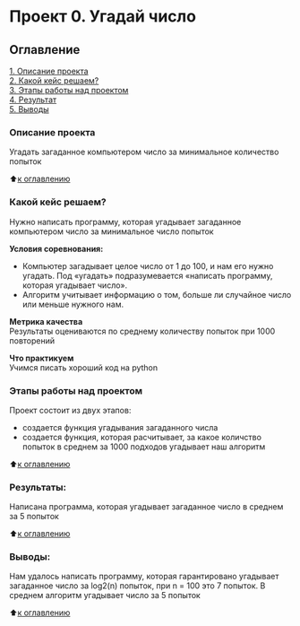 # Проект 0. Угадай число

## Оглавление  
[1. Описание проекта](https://github.com/balkhinag/Project_0/blob/main/README.md#%D0%BE%D0%BF%D0%B8%D1%81%D0%B0%D0%BD%D0%B8%D0%B5-%D0%BF%D1%80%D0%BE%D0%B5%D0%BA%D1%82%D0%B0)  
[2. Какой кейс решаем?](https://github.com/balkhinag/Project_0/blob/main/README.md#%D0%BA%D0%B0%D0%BA%D0%BE%D0%B9-%D0%BA%D0%B5%D0%B9%D1%81-%D1%80%D0%B5%D1%88%D0%B0%D0%B5%D0%BC)  
[3. Этапы работы над проектом](https://github.com/balkhinag/Project_0/blob/main/README.md#%D1%8D%D1%82%D0%B0%D0%BF%D1%8B-%D1%80%D0%B0%D0%B1%D0%BE%D1%82%D1%8B-%D0%BD%D0%B0%D0%B4-%D0%BF%D1%80%D0%BE%D0%B5%D0%BA%D1%82%D0%BE%D0%BC)  
[4. Результат](https://github.com/balkhinag/Project_0/blob/main/README.md#%D0%B2%D1%8B%D0%B2%D0%BE%D0%B4%D1%8B)    
[5. Выводы](https://github.com/balkhinag/Project_0/blob/main/README.md#%D0%B2%D1%8B%D0%B2%D0%BE%D0%B4%D1%8B) 

### Описание проекта    
Угадать загаданное компьютером число за минимальное количество попыток

:arrow_up:[к оглавлению](https://github.com/balkhinag/Project_0/blob/main/README.md#%D0%BE%D0%B3%D0%BB%D0%B0%D0%B2%D0%BB%D0%B5%D0%BD%D0%B8%D0%B5)


### Какой кейс решаем?    
Нужно написать программу, которая угадывает загаданное компьютером число за минимальное число попыток

**Условия соревнования:**  
- Компьютер загадывает целое число от 1 до 100, и нам его нужно угадать. Под «угадать» подразумевается «написать программу, которая угадывает число».
- Алгоритм учитывает информацию о том, больше ли случайное число или меньше нужного нам.

**Метрика качества**     
Результаты оцениваются по среднему количеству попыток при 1000 повторений

**Что практикуем**     
Учимся писать хороший код на python

### Этапы работы над проектом  
Проект состоит из двух этапов:
- создается функция угадывания загаданного числа
- создается функция, которая расчитывает, за какое количство попыток в среднем за 1000 подходов угадывает наш алгоритм

:arrow_up:[к оглавлению](https://github.com/balkhinag/Project_0/blob/main/README.md#%D0%BE%D0%B3%D0%BB%D0%B0%D0%B2%D0%BB%D0%B5%D0%BD%D0%B8%D0%B5)


### Результаты:  
Написана программа, которая угадывает загаданное число в среднем за 5 попыток

:arrow_up:[к оглавлению](https://github.com/balkhinag/Project_0/blob/main/README.md#%D0%BE%D0%B3%D0%BB%D0%B0%D0%B2%D0%BB%D0%B5%D0%BD%D0%B8%D0%B5)


### Выводы:  
Нам удалось написать программу, которая гарантировано угадывает загаданное число за log2(n) попыток, при n = 100 это 7 попыток. В среднем алгоритм угадывает число за 5 попыток

:arrow_up:[к оглавлению](https://github.com/balkhinag/Project_0/blob/main/README.md#%D0%BE%D0%B3%D0%BB%D0%B0%D0%B2%D0%BB%D0%B5%D0%BD%D0%B8%D0%B5)
